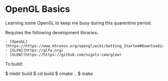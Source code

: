 # OpenGL Basics

Learning some OpenGL to keep me busy during this quarentine period.

Requires the following development libraries:

	- [OpenGL](https://https://www.khronos.org/opengl/wiki/Getting_Started#Downloading_OpenGL)
	- [GLFW](https://glfw.org)
	- [GLEW](https://https://github.com/nigels-com/glew)

To build:

$ mkdir build
$ cd build
$ cmake ..
$ make

